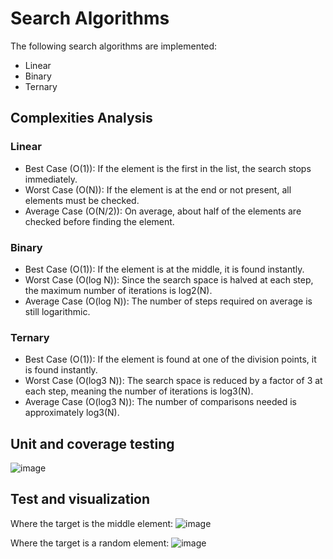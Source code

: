 # Search Algorithms

The following search algorithms are implemented: 
 + Linear
 + Binary
 + Ternary

## Complexities Analysis
### Linear
+ Best Case (O(1)): If the element is the first in the list, the search stops immediately.
+ Worst Case (O(N)): If the element is at the end or not present, all elements must be checked.
+ Average Case (O(N/2)): On average, about half of the elements are checked before finding the element.

### Binary
+ Best Case (O(1)): If the element is at the middle, it is found instantly.
+ Worst Case (O(log N)): Since the search space is halved at each step, the maximum number of iterations is log2(N).
+ Average Case (O(log N)): The number of steps required on average is still logarithmic.

### Ternary
+ Best Case (O(1)): If the element is found at one of the division points, it is found instantly.
+ Worst Case (O(log3 N)): The search space is reduced by a factor of 3 at each step, meaning the number of iterations is log3(N).
+ Average Case (O(log3 N)): The number of comparisons needed is approximately log3(N).

## Unit and coverage testing

![image](https://github.com/user-attachments/assets/37809c32-9b87-4d27-befe-4f8633224044)

## Test and visualization
Where the target is the middle element:
![image](https://github.com/user-attachments/assets/26445abf-2943-4f11-96b0-9eb9754d1629)

Where the target is a random element:
![image](https://github.com/user-attachments/assets/8f3de369-19af-4606-aedd-ae1ee8b24e93)

